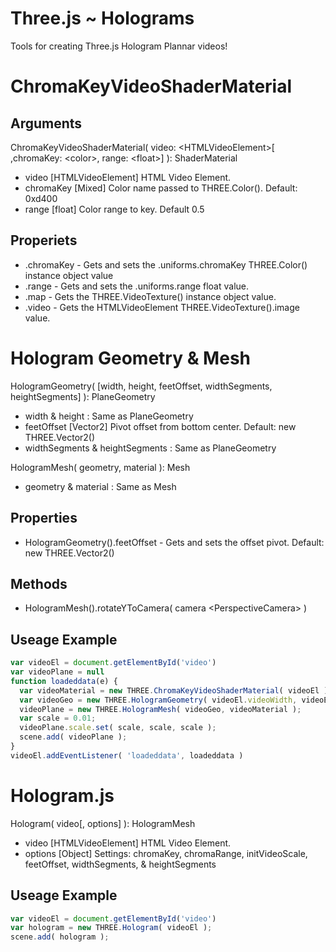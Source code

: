 # Three.js ~ Holograms
Tools for creating Three.js Hologram Plannar videos!

# ChromaKeyVideoShaderMaterial

## Arguments
ChromaKeyVideoShaderMaterial( video: \<HTMLVideoElement\>[ ,chromaKey: \<color\>, range: \<float\>] ): ShaderMaterial
- video [HTMLVideoElement] HTML Video Element.
- chromaKey [Mixed] Color name passed to THREE.Color(). Default: 0xd400
- range [float] Color range to key. Default 0.5

## Properiets
- .chromaKey - Gets and sets the .uniforms.chromaKey THREE.Color() instance object value
- .range - Gets and sets the .uniforms.range float value.
- .map - Gets the THREE.VideoTexture() instance object value.
- .video - Gets the HTMLVideoElement THREE.VideoTexture().image value.

# Hologram Geometry & Mesh
HologramGeometry( [width, height, feetOffset, widthSegments, heightSegments] ): PlaneGeometry
- width & height : Same as PlaneGeometry
- feetOffset [Vector2] Pivot offset from bottom center. Default: new THREE.Vector2()
- widthSegments & heightSegments : Same as PlaneGeometry

HologramMesh( geometry, material ): Mesh
- geometry & material : Same as Mesh

## Properties
- HologramGeometry().feetOffset - Gets and sets the offset pivot. Default: new THREE.Vector2()

## Methods
- HologramMesh().rotateYToCamera( camera \<PerspectiveCamera\> )

## Useage Example
```javascript
var videoEl = document.getElementById('video')
var videoPlane = null
function loadeddata(e) {
  var videoMaterial = new THREE.ChromaKeyVideoShaderMaterial( videoEl );
  var videoGeo = new THREE.HologramGeometry( videoEl.videoWidth, videoEl.videoHeight );
  videoPlane = new THREE.HologramMesh( videoGeo, videoMaterial );
  var scale = 0.01;
  videoPlane.scale.set( scale, scale, scale );
  scene.add( videoPlane );
}
videoEl.addEventListener( 'loadeddata', loadeddata )
```

# Hologram.js
Hologram( video[, options] ): HologramMesh
- video [HTMLVideoElement] HTML Video Element.
- options [Object] Settings: chromaKey, chromaRange, initVideoScale, feetOffset, widthSegments, & heightSegments

## Useage Example
```javascript
var videoEl = document.getElementById('video')
var hologram = new THREE.Hologram( videoEl );
scene.add( hologram );
```
